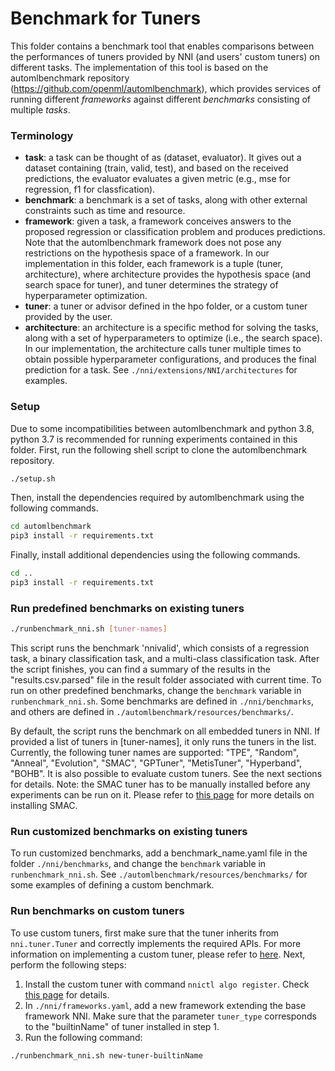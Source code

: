 # Benchmark for Tuners

This folder contains a benchmark tool that enables comparisons between the performances of tuners provided by NNI (and users' custom tuners) on different tasks. The implementation of this tool is based on the automlbenchmark repository (https://github.com/openml/automlbenchmark), which provides services of running different *frameworks* against different *benchmarks* consisting of multiple *tasks*. 

### Terminology

* **task**: a task can be thought of as (dataset, evaluator). It gives out a dataset containing (train, valid, test), and based on the received predictions, the evaluator evaluates a given metric (e.g., mse for regression, f1 for classfication). 
* **benchmark**: a benchmark is a set of tasks, along with other external constraints such as time and resource. 
* **framework**: given a task, a framework conceives answers to the proposed regression or classification problem and produces predictions. Note that the automlbenchmark framework does not pose any restrictions on the hypothesis space of a framework. In our implementation in this folder, each framework is a tuple (tuner, architecture), where architecture provides the hypothesis space (and search space for tuner), and tuner determines the strategy of hyperparameter optimization. 
* **tuner**: a tuner or advisor defined in the hpo folder, or a custom tuner provided by the user. 
* **architecture**: an architecture is a specific method for solving the tasks, along with a set of hyperparameters to optimize (i.e., the search space). In our implementation, the architecture calls tuner multiple times to obtain possible hyperparameter configurations, and produces the final prediction for a task. See `./nni/extensions/NNI/architectures` for examples.

### Setup
Due to some incompatibilities between automlbenchmark and python 3.8, python 3.7 is recommended for running experiments contained in this folder. First, run the following shell script to clone the automlbenchmark repository. 
```bash
./setup.sh
```
Then, install the dependencies required by automlbenchmark using the following commands.
```bash
cd automlbenchmark
pip3 install -r requirements.txt
```
Finally, install additional dependencies using the following commands.
```bash
cd ..
pip3 install -r requirements.txt
```

### Run predefined benchmarks on existing tuners
```bash
./runbenchmark_nni.sh [tuner-names]
```
This script runs the benchmark 'nnivalid', which consists of a regression task, a binary classification task, and a multi-class classification task. After the script finishes, you can find a summary of the results in the "results.csv.parsed" file in the result folder associated with current time. To run on other predefined benchmarks, change the `benchmark` variable in `runbenchmark_nni.sh`. Some benchmarks are defined in `./nni/benchmarks`, and others are defined in `./automlbenchmark/resources/benchmarks/`.

By default, the script runs the benchmark on all embedded tuners in NNI. If provided a list of tuners in [tuner-names], it only runs the tuners in the list. Currently, the following tuner names are supported: "TPE", "Random", "Anneal", "Evolution", "SMAC", "GPTuner", "MetisTuner", "Hyperband", "BOHB". It is also possible to evaluate custom tuners. See the next sections for details. 
Note: the SMAC tuner has to be manually installed before any experiments can be run on it. Please refer to [this page](https://nni.readthedocs.io/en/stable/Tuner/BuiltinTuner.html?highlight=nni%5Bsmac%5D#smac) for more details on installing SMAC.

### Run customized benchmarks on existing tuners
To run customized benchmarks, add a benchmark_name.yaml file in the folder `./nni/benchmarks`, and change the `benchmark` variable in `runbenchmark_nni.sh`. See `./automlbenchmark/resources/benchmarks/` for some examples of defining a custom benchmark.

### Run benchmarks on custom tuners
To use custom tuners, first make sure that the tuner inherits from `nni.tuner.Tuner` and correctly implements the required APIs. For more information on implementing a custom tuner, please refer to [here](https://nni.readthedocs.io/en/stable/Tuner/CustomizeTuner.html). Next, perform the following steps:
1. Install the custom tuner with command `nnictl algo register`. Check [this page](https://nni.readthedocs.io/en/stable/Tutorial/Nnictl.html) for details. 
1. In `./nni/frameworks.yaml`, add a new framework extending the base framework NNI. Make sure that the parameter `tuner_type` corresponds to the "builtinName" of tuner installed in step 1.
1. Run the following command:
```bash
./runbenchmark_nni.sh new-tuner-builtinName
``` 
